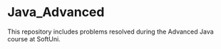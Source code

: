 # Java_Advanced
This repository includes problems resolved during the Advanced Java course at SoftUni.
